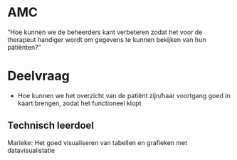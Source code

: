 # AMC
“Hoe kunnen we de beheerders kant verbeteren zodat het voor de therapeut handiger wordt om gegevens te kunnen bekijken van hun patiënten?”

# Deelvraag
- Hoe kunnen we het overzicht van de patiënt zijn/haar voortgang goed in kaart brengen, zodat het functioneel klopt

## Technisch leerdoel
Marieke: Het goed visualiseren van tabellen en grafieken met datavisualistatie
